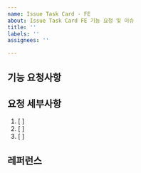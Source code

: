 ```yaml
---
name: Issue Task Card - FE
about: Issue Task Card FE 기능 요청 및 이슈
title: ''
labels: ''
assignees: ''

---
```


## 기능 요청사항



## 요청 세부사항

1. [ ] 
2. [ ] 
3. [ ] 

## 레퍼런스
